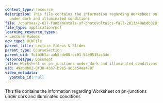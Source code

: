 ```yaml
---
content_type: resource
description: This file contains the information regarding Worksheet on pn-junctions
  under dark and illuminated conditions
file: /courses/2-627-fundamentals-of-photovoltaics-fall-2013/49abdb020f384bb7b9e5a65c54ea478f_MIT2_627F13_lec06_handout.pdf
file_type: application/pdf
learning_resource_types:
- Lecture Videos
ocw_type: OCWFile
parent_title: Lecture Videos & Slides
parent_type: CourseSection
parent_uid: 7c1b3b5a-aab8-de88-cc01-54e9515ac34d
resourcetype: Document
title: Worksheet on pn-junctions under dark and illuminated conditions
uid: 49abdb02-0f38-4bb7-b9e5-a65c54ea478f
video_metadata:
  youtube_id: null
---
```

This file contains the information regarding Worksheet on pn-junctions under dark and illuminated conditions